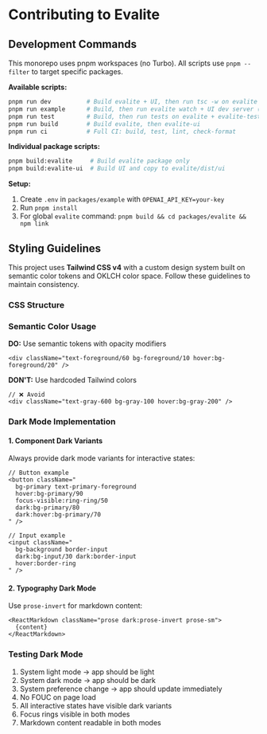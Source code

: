 # Contributing to Evalite

## Development Commands

This monorepo uses pnpm workspaces (no Turbo). All scripts use `pnpm --filter` to target specific packages.

**Available scripts:**

```bash
pnpm run dev          # Build evalite + UI, then run tsc -w on evalite + vitest on evalite-tests
pnpm run example      # Build, then run evalite watch + UI dev server (parallel)
pnpm run test         # Build, then run tests on evalite + evalite-tests
pnpm run build        # Build evalite, then evalite-ui
pnpm run ci           # Full CI: build, test, lint, check-format
```

**Individual package scripts:**

```bash
pnpm build:evalite     # Build evalite package only
pnpm build:evalite-ui  # Build UI and copy to evalite/dist/ui
```

**Setup:**

1. Create `.env` in `packages/example` with `OPENAI_API_KEY=your-key`
2. Run `pnpm install`
3. For global `evalite` command: `pnpm build && cd packages/evalite && npm link`

## Styling Guidelines

This project uses **Tailwind CSS v4** with a custom design system built on semantic color tokens and OKLCH color space. Follow these guidelines to maintain consistency.

### CSS Structure

### Semantic Color Usage

**DO:** Use semantic tokens with opacity modifiers

```tsx
<div className="text-foreground/60 bg-foreground/10 hover:bg-foreground/20" />
```

**DON'T:** Use hardcoded Tailwind colors

```tsx
// ❌ Avoid
<div className="text-gray-600 bg-gray-100 hover:bg-gray-200" />
```

### Dark Mode Implementation

#### 1. Component Dark Variants

Always provide dark mode variants for interactive states:

```tsx
// Button example
<button className="
  bg-primary text-primary-foreground
  hover:bg-primary/90
  focus-visible:ring-ring/50
  dark:bg-primary/80
  dark:hover:bg-primary/70
" />

// Input example
<input className="
  bg-background border-input
  dark:bg-input/30 dark:border-input
  hover:border-ring
" />
```

#### 2. Typography Dark Mode

Use `prose-invert` for markdown content:

```tsx
<ReactMarkdown className="prose dark:prose-invert prose-sm">
  {content}
</ReactMarkdown>
```

### Testing Dark Mode

1. System light mode → app should be light
2. System dark mode → app should be dark
3. System preference change → app should update immediately
4. No FOUC on page load
5. All interactive states have visible dark variants
6. Focus rings visible in both modes
7. Markdown content readable in both modes
